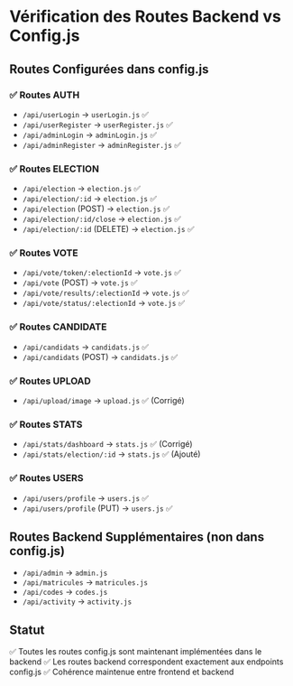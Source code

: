 # Vérification des Routes Backend vs Config.js

## Routes Configurées dans config.js

### ✅ Routes AUTH
- `/api/userLogin` → `userLogin.js` ✅
- `/api/userRegister` → `userRegister.js` ✅
- `/api/adminLogin` → `adminLogin.js` ✅
- `/api/adminRegister` → `adminRegister.js` ✅

### ✅ Routes ELECTION
- `/api/election` → `election.js` ✅
- `/api/election/:id` → `election.js` ✅
- `/api/election` (POST) → `election.js` ✅
- `/api/election/:id/close` → `election.js` ✅
- `/api/election/:id` (DELETE) → `election.js` ✅

### ✅ Routes VOTE
- `/api/vote/token/:electionId` → `vote.js` ✅
- `/api/vote` (POST) → `vote.js` ✅
- `/api/vote/results/:electionId` → `vote.js` ✅
- `/api/vote/status/:electionId` → `vote.js` ✅

### ✅ Routes CANDIDATE
- `/api/candidats` → `candidats.js` ✅
- `/api/candidats` (POST) → `candidats.js` ✅

### ✅ Routes UPLOAD
- `/api/upload/image` → `upload.js` ✅ (Corrigé)

### ✅ Routes STATS
- `/api/stats/dashboard` → `stats.js` ✅ (Corrigé)
- `/api/stats/election/:id` → `stats.js` ✅ (Ajouté)

### ✅ Routes USERS
- `/api/users/profile` → `users.js` ✅
- `/api/users/profile` (PUT) → `users.js` ✅

## Routes Backend Supplémentaires (non dans config.js)
- `/api/admin` → `admin.js`
- `/api/matricules` → `matricules.js`
- `/api/codes` → `codes.js`
- `/api/activity` → `activity.js`

## Statut
✅ Toutes les routes config.js sont maintenant implémentées dans le backend
✅ Les routes backend correspondent exactement aux endpoints config.js
✅ Cohérence maintenue entre frontend et backend
